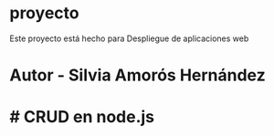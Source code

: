 # proyecto

Este proyecto está hecho para Despliegue de aplicaciones web

# Autor - Silvia Amorós Hernández
# # CRUD en node.js
